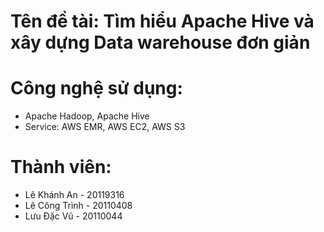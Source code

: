 # Tên đề tài: Tìm hiểu Apache Hive và xây dựng Data warehouse đơn giản

# Công nghệ sử dụng:
- Apache Hadoop, Apache Hive
- Service: AWS EMR, AWS EC2, AWS S3

# Thành viên:
- Lê Khánh An - 20119316
- Lê Công Trình - 20110408
- Lưu Đặc Vũ - 20110044
